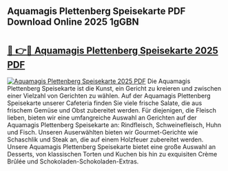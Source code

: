 ## Aquamagis Plettenberg Speisekarte PDF Download Online 2025 1gGBN

# <h2><a href="http://gc7io3.nevu.top/?p=Aquamagis+Plettenberg+Speisekarte">🔗 👉🔴 Aquamagis Plettenberg Speisekarte 2025 PDF</a></h2>

[![Aquamagis Plettenberg Speisekarte 2025 PDF](https://i.imgur.com/dBaPXMq.png)](http://gc7io3.nevu.top/?p=Aquamagis+Plettenberg+Speisekarte)
Die Aquamagis Plettenberg Speisekarte ist die Kunst, ein Gericht zu kreieren und zwischen einer Vielzahl von Gerichten zu wählen. Auf der Aquamagis Plettenberg Speisekarte unserer Cafeteria finden Sie viele frische Salate, die aus frischem Gemüse und Obst zubereitet werden. Für diejenigen, die Fleisch lieben, bieten wir eine umfangreiche Auswahl an Gerichten auf der Aquamagis Plettenberg Speisekarte an: Rindfleisch, Schweinefleisch, Huhn und Fisch. Unseren Auserwählten bieten wir Gourmet-Gerichte wie Schaschlik und Steak an, die auf einem Holzfeuer zubereitet werden. Unsere Aquamagis Plettenberg Speisekarte bietet eine große Auswahl an Desserts, von klassischen Torten und Kuchen bis hin zu exquisiten Crème Brûlée und Schokoladen-Schokoladen-Extras.
